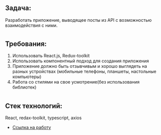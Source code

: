 ## Задача: 
Разработать приложение, выводящее посты из API с возможностью взаимодействия с
ними.

#
## Требования:
1. Использовать React.js, Redux-toolkit
2. Использовать компонентный подход для создания приложения
3. Приложение должно быть отзывчивым и хорошо выглядеть на разных устройствах
(мобильные телефоны, планшеты, настольные компьютеры)
4. Работа со стилями на свое усмотрение(без использования библиотек)

#
## Стек технологий:
React, redax-toolkit, typescript, axios

* [Ссылка на работу](https://chapion777.github.io/posts-test/public/)